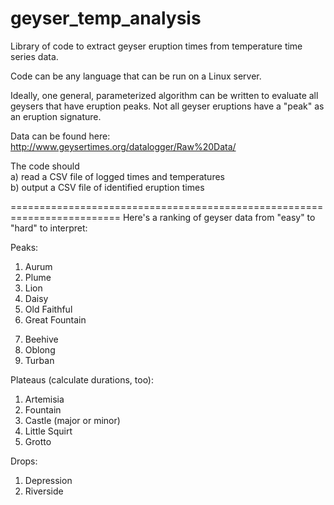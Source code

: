 geyser_temp_analysis
====================

Library of code to extract geyser eruption times from temperature time series data.

Code can be any language that can be run on a Linux server.

Ideally, one general, parameterized algorithm can be written to evaluate all geysers that have eruption peaks.
Not all geyser eruptions have a "peak" as an eruption signature. 

Data can be found here:  http://www.geysertimes.org/datalogger/Raw%20Data/


The code should <br/>
a) read a CSV file of logged times and temperatures <br/>
b) output a CSV file of identified eruption times

=========================================================================
Here's a ranking of geyser data from "easy" to "hard" to interpret:

Peaks: <ol><li>Aurum</li> <li>Plume</li> <li>Lion</li> <li>Daisy</li> <li>Old Faithful</li> <li>Great Fountain</li> 
<li>Beehive</li> <li>Oblong</li> <li>Turban</li></ol>
  
Plateaus (calculate durations, too): <ol><li>Artemisia</li> <li>Fountain</li> <li>Castle (major or minor)</li> <li>Little Squirt</li> <li>Grotto</li></ol>
  
Drops: <ol> <li>Depression</li> <li>Riverside</li></ol>
